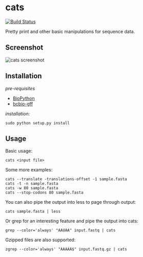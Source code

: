 cats
====

[![Build Status](https://travis-ci.org/khughitt/cats.svg?branch=master)](https://travis-ci.org/khughitt/cats)

Pretty print and other basic manipulations for sequence data.

Screenshot
----------

![cats screenshot](https://raw.github.com/khughitt/cats/master/doc/screenshot.png)

Installation
------------

*pre-requisites*

* [BioPython](http://biopython.org/wiki/Biopython)
* [bcbio-gff](https://github.com/chapmanb/bcbb/tree/master/gff)

*installation:*

    sudo python setup.py install

Usage
-----

Basic usage:

    cats <input file>

Some more examples:

    cats --translate -translations-offset -1 sample.fasta
    cats -t -n sample.fasta
    cats -w 80 sample.fasta
    cats --stop-codons 80 sample.fasta

You can also pipe the output into less to page through output:

    cats sample.fasta | less

Or grep for an interesting feature and pipe the output into cats:

    grep --color='always' "AAUAA" input.fastq | cats

Gzipped files are also supported:

    zgrep --color='always' "AAAAA$" input.fastq.gz | cats

